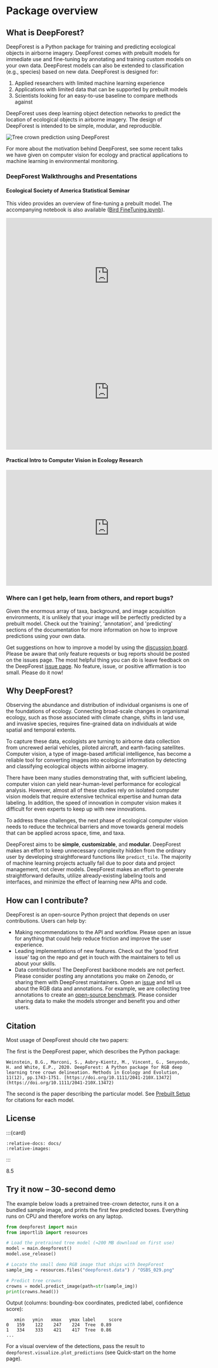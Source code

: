 # Package overview

## What is DeepForest?

DeepForest is a Python package for training and predicting ecological objects in airborne imagery. DeepForest comes with prebuilt models for immediate use and fine-tuning by annotating and training custom models on your own data. DeepForest models can also be extended to classification (e.g., species) based on new data. DeepForest is designed for:

1. Applied researchers with limited machine learning experience
2. Applications with limited data that can be supported by prebuilt models
3. Scientists looking for an easy-to-use baseline to compare methods against

DeepForest uses deep learning object detection networks to predict the location of ecological objects in airborne imagery. The design of DeepForest is intended to be simple, modular, and reproducible.

![Tree crown prediction using DeepForest](../../www/image.png)

For more about the motivation behind DeepForest, see some recent talks we have given on computer vision for ecology and practical applications to machine learning in environmental monitoring.

### DeepForest Walkthroughs and Presentations

#### Ecological Society of America Statistical Seminar

This video provides an overview of fine-tuning a prebuilt model. The accompanying notebook is also available ([Bird FineTuning.ipynb](https://github.com/weecology/DeepForest/blob/main/docs/user_guide/examples/Bird_FineTuning.ipynb)).

<iframe width="560" height="315" src="https://www.youtube.com/embed/fhlC0W2kDMQ?si=fwrc9Lpoi1L-sGyl" title="YouTube video player" frameborder="0" allow="accelerometer; autoplay; clipboard-write; encrypted-media; gyroscope; picture-in-picture; web-share" referrerpolicy="strict-origin-when-cross-origin" allowfullscreen></iframe>

<iframe width="560" height="315" src="https://www.youtube.com/embed/O4K95-0W5FE?si=Vw8-yFLgRWaVIdbu" title="YouTube video player" frameborder="0" allow="accelerometer; autoplay; clipboard-write; encrypted-media; gyroscope; picture-in-picture; web-share" allowfullscreen></iframe>

#### Practical Intro to Computer Vision in Ecology Research

<a href="https://youtu.be/wRBG74STulc?si=SRMWh6n9VlRU8kff">
    <iframe width="560" height="315" src="https://www.youtube.com/embed/r7zqn4AZmb0?start=1080" title="YouTube video player" frameborder="0" allow="accelerometer; autoplay; clipboard-write; encrypted-media; gyroscope; picture-in-picture" allowfullscreen></iframe>
</a>

### Where can I get help, learn from others, and report bugs?

Given the enormous array of taxa, background, and image acquisition environments, it is unlikely that your image will be perfectly predicted by a prebuilt model. Check out the 'training', 'annotation', and 'predicting' sections of the documentation for more information on how to improve predictions using your own data.

Get suggestions on how to improve a model by using the [discussion board](https://github.com/weecology/DeepForest/discussions). Please be aware that only feature requests or bug reports should be posted on the issues page. The most helpful thing you can do is leave feedback on the DeepForest [issue page](https://github.com/weecology/DeepForest/issues). No feature, issue, or positive affirmation is too small. Please do it now!

## Why DeepForest?

Observing the abundance and distribution of individual organisms is one of the foundations of ecology. Connecting broad-scale changes in organismal ecology, such as those associated with climate change, shifts in land use, and invasive species, requires fine-grained data on individuals at wide spatial and temporal extents.

To capture these data, ecologists are turning to airborne data collection from uncrewed aerial vehicles, piloted aircraft, and earth-facing satellites. Computer vision, a type of image-based artificial intelligence, has become a reliable tool for converting images into ecological information by detecting and classifying ecological objects within airborne imagery.

There have been many studies demonstrating that, with sufficient labeling, computer vision can yield near-human-level performance for ecological analysis. However, almost all of these studies rely on isolated computer vision models that require extensive technical expertise and human data labeling. In addition, the speed of innovation in computer vision makes it difficult for even experts to keep up with new innovations.

To address these challenges, the next phase of ecological computer vision needs to reduce the technical barriers and move towards general models that can be applied across space, time, and taxa.

DeepForest aims to be **simple**, **customizable**, and **modular**. DeepForest makes an effort to keep unnecessary complexity hidden from the ordinary user by developing straightforward functions like `predict_tile`. The majority of machine learning projects actually fail due to poor data and project management, not clever models. DeepForest makes an effort to generate straightforward defaults, utilize already-existing labeling tools and interfaces, and minimize the effect of learning new APIs and code.

## How can I contribute?

DeepForest is an open-source Python project that depends on user contributions. Users can help by:

- Making recommendations to the API and workflow. Please open an issue for anything that could help reduce friction and improve the user experience.
- Leading implementations of new features. Check out the 'good first issue' tag on the repo and get in touch with the maintainers to tell us about your skills.
- Data contributions! The DeepForest backbone models are not perfect. Please consider posting any annotations you make on Zenodo, or sharing them with DeepForest maintainers. Open an [issue](https://github.com/weecology/DeepForest/issues) and tell us about the RGB data and annotations. For example, we are collecting tree annotations to create an [open-source benchmark](https://milliontrees.idtrees.org/). Please consider sharing data to make the models stronger and benefit you and other users.

## Citation

Most usage of DeepForest should cite two papers:

The first is the DeepForest paper, which describes the Python package:

```{note}
Weinstein, B.G., Marconi, S., Aubry‐Kientz, M., Vincent, G., Senyondo, H. and White, E.P., 2020. DeepForest: A Python package for RGB deep learning tree crown delineation. Methods in Ecology and Evolution, 11(12), pp.1743-1751. [https://doi.org/10.1111/2041-210X.13472](https://doi.org/10.1111/2041-210X.13472)
```

The second is the paper describing the particular model. See [Prebuilt Setup](../user_guide/02_prebuilt.md) for citations for each model.

## License

:::{card}
```{include} ../../LICENSE
:relative-docs: docs/
:relative-images:
```
:::

8.5

## Try it now – 30-second demo

The example below loads a pretrained tree-crown detector, runs it on a bundled sample image, and prints the first few predicted boxes. Everything runs on CPU and therefore works on any laptop.

```python
from deepforest import main
from importlib import resources

# Load the pretrained tree model (≈200 MB download on first use)
model = main.deepforest()
model.use_release()

# Locate the small demo RGB image that ships with DeepForest
sample_img = resources.files("deepforest.data") / "OSBS_029.png"

# Predict tree crowns
crowns = model.predict_image(path=str(sample_img))
print(crowns.head())
```

Output (columns: bounding-box coordinates, predicted label, confidence score):

```text
   xmin   ymin   xmax   ymax label     score
0   159    122    247    224  Tree  0.89
1   334    333    421    417  Tree  0.86
...
```

For a visual overview of the detections, pass the result to `deepforest.visualize.plot_predictions` (see Quick-start on the home page).